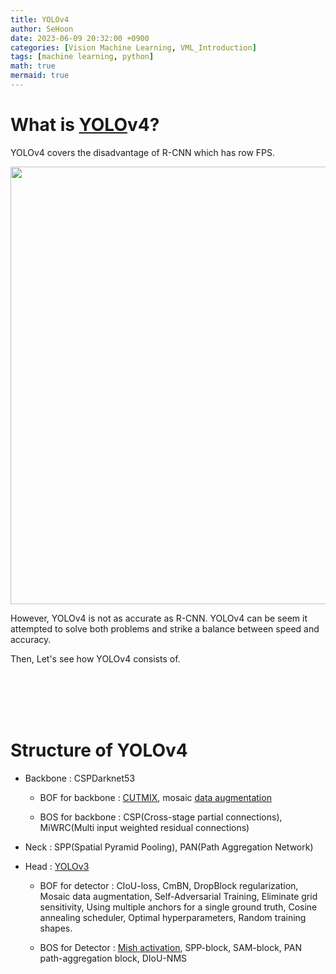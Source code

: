 ```yaml
---
title: YOLOv4
author: SeHoon
date: 2023-06-09 20:32:00 +0900
categories: [Vision Machine Learning, VML_Introduction]
tags: [machine learning, python]
math: true
mermaid: true
---
```


# What is [YOLO](https://csh970605.github.io/posts/YOLO/)v4?
YOLOv4 covers the disadvantage of R-CNN which has row FPS.
<center>
<img src="https://github.com/csh970605/csh970605.github.io/assets/28240052/110fc586-e539-4a99-b181-35290c4a6637" width=700>
</center>

However, YOLOv4 is not as accurate as R-CNN. YOLOv4 can be seem it attempted to solve both problems and strike a balance between speed and accuracy.
<br>

Then, Let's see how YOLOv4 consists of.

<br>
<br>
<br>
<br>

# Structure of YOLOv4

+ Backbone : CSPDarknet53
    
    + BOF for backbone : [CUTMIX](https://arxiv.org/abs/1905.04899), mosaic [data augmentation](https://csh970605.github.io/posts/Data_Augmentation/)

    + BOS for backbone : CSP(Cross-stage partial connections), MiWRC(Multi input weighted residual connections)

+ Neck : SPP(Spatial Pyramid Pooling), PAN(Path Aggregation Network)

+ Head : [YOLOv3](https://csh970605.github.io/posts/YOLOv3/)

    + BOF for detector : CIoU-loss, CmBN, DropBlock regularization, Mosaic data augmentation, Self-Adversarial Training, Eliminate grid sensitivity, Using multiple anchors for a single ground truth, Cosine annealing scheduler, Optimal hyperparameters, Random training shapes.

    + BOS for Detector : [Mish activation](https://csh970605.github.io/posts/Activation_Function/), SPP-block, SAM-block, PAN path-aggregation block, DIoU-NMS

